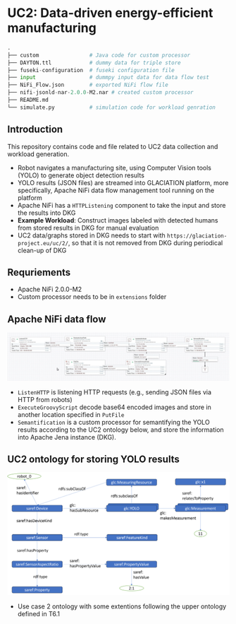 # UC2: Data-driven energy-efficient manufacturing

```python
.
├── custom                # Java code for custom processor 
├── DAYTON.ttl            # dummy data for triple store
├── fuseki-configuration  # fuseki configuration file
├── input                 # dummpy input data for data flow test
├── NiFi_Flow.json        # exported NiFi flow file
├── nifi-jsonld-nar-2.0.0-M2.nar # created custom processor
├── README.md
└── simulate.py           # simulation code for workload genration
```



## Introduction

This repository contains code and file related to UC2 data collection and workload generation.

* Robot navigates a manufacturing site, using Computer Vision tools (YOLO) to generate object detection results
* YOLO results (JSON files) are streamed into GLACIATION platform, more specifically, Apache NiFi data flow management tool running on the platform
* Apache NiFi has a ```HTTPListening``` component to take the input and store the results into DKG
* **Example Workload**: Construct images labeled with detected humans from stored results in DKG for manual evaluation
* UC2 data/graphs stored in DKG needs to start with ```https://glaciation-project.eu/uc/2/```, so that it is not removed from DKG during periodical clean-up of DKG 



## Requriements

* Apache NiFi 2.0.0-M2
* Custom processor needs to be in ```extensions``` folder


## Apache NiFi data flow
![DataFlow](202040430_NiFi_dataflow.png)
* ```ListenHTTP``` is listening HTTP requests (e.g., sending JSON files via HTTP from robots)
* ```ExecuteGroovyScript``` decode base64 encoded images and store in another location specified in ```PutFile```
* ```Semantification``` is a custom processor for semantifying the YOLO results according to the UC2 ontology below, and store the information into Apache Jena instance (DKG).

## UC2 ontology for storing YOLO results
![UC2Ontology](20241023_ontology.png)
* Use case 2 ontology with some extentions following the upper ontology defined in T6.1
